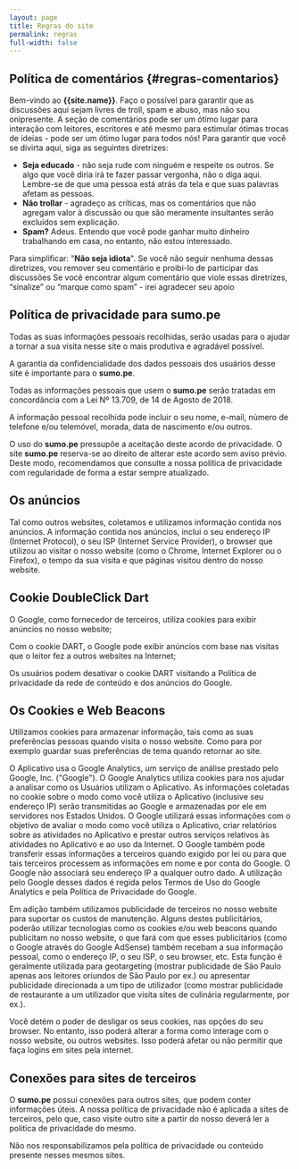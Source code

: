 ```yaml
---
layout: page
title: Regras do site
permalink: regras
full-width: false
---
```


## Política de comentários {#regras-comentarios}

Bem-vindo ao **{{site.name}}**. Faço o possível para garantir que as discussões aqui sejam livres de troll, spam e abuso, mas não sou onipresente. A seção de comentários pode ser um ótimo lugar para interação com leitores, escritores e até mesmo para estimular ótimas trocas de ideias - pode ser um ótimo lugar para todos nós! Para garantir que você se divirta aqui, siga as seguintes diretrizes:

- **Seja educado** - não seja rude com ninguém e respeite os outros. Se algo que você diria irá te fazer passar vergonha, não o diga aqui. Lembre-se de que uma pessoa está atrás da tela e que suas palavras afetam as pessoas.
- **Não trollar** - agradeço as críticas, mas os comentários que não agregam valor à discussão ou que são meramente insultantes serão excluídos sem explicação.
- **Spam?** Adeus. Entendo que você pode ganhar muito dinheiro trabalhando em casa, no entanto, não estou interessado.
</ul>

Para simplificar: "**Não seja idiota**". Se você não seguir nenhuma dessas diretrizes, vou remover seu comentário e proibi-lo de participar das discussões
Se você encontrar algum comentário que viole essas diretrizes, “sinalize” ou “marque como spam” - irei agradecer seu apoio

## Política de privacidade para **sumo.pe**
Todas as suas informações pessoais recolhidas, serão usadas para o ajudar a tornar a sua visita nesse site o mais produtiva e agradável possível.

A garantia da confidencialidade dos dados pessoais dos usuários desse site é importante para o **sumo.pe**.

Todas as informações pessoais que usem o **sumo.pe** serão tratadas em concordância com a Lei Nº 13.709, de 14 de Agosto de 2018.

A informação pessoal recolhida pode incluir o seu nome, e-mail, número de telefone e/ou telemóvel, morada, data de nascimento e/ou outros.

O uso do **sumo.pe** pressupõe a aceitação deste acordo de privacidade. O site **sumo.pe** reserva-se ao direito de alterar este acordo sem aviso prévio. Deste modo, recomendamos que consulte a nossa política de privacidade com regularidade de forma a estar sempre atualizado.

## Os anúncios
Tal como outros websites, coletamos e utilizamos informação contida nos anúncios. A informação contida nos anúncios, inclui o seu endereço IP (Internet Protocol), o seu ISP (Internet Service Provider), o browser que utilizou ao visitar o nosso website (como o Chrome, Internet Explorer ou o Firefox), o tempo da sua visita e que páginas visitou dentro do nosso website.

## Cookie DoubleClick Dart
O Google, como fornecedor de terceiros, utiliza cookies para exibir anúncios no nosso website;

Com o cookie DART, o Google pode exibir anúncios com base nas visitas que o leitor fez a outros websites na Internet;

Os usuários podem desativar o cookie DART visitando a Política de privacidade da rede de conteúdo e dos anúncios do Google.

## Os Cookies e Web Beacons
Utilizamos cookies para armazenar informação, tais como as suas preferências pessoas quando visita o nosso website. Como para por exemplo guardar suas preferências de tema quando retornar ao site.

O Aplicativo usa o Google Analytics, um serviço de análise prestado pelo Google, Inc. ("Google"). O Google Analytics utiliza cookies para nos ajudar a analisar como os Usuários utilizam o Aplicativo. As informações coletadas no cookie sobre o modo como você utiliza o Aplicativo (inclusive seu endereço IP) serão transmitidas ao Google e armazenadas por ele em servidores nos Estados Unidos. O Google utilizará essas informações com o objetivo de avaliar o modo como você utiliza o Aplicativo, criar relatórios sobre as atividades no Aplicativo e prestar outros serviços relativos às atividades no Aplicativo e ao uso da Internet. O Google também pode transferir essas informações a terceiros quando exigido por lei ou para que tais terceiros processem as informações em nome e por conta do Google. O Google não associará seu endereço IP a qualquer outro dado. A utilização pelo Google desses dados é regida pelos Termos de Uso do Google Analytics e pela Política de Privacidade do Google.

Em adição também utilizamos publicidade de terceiros no nosso website para suportar os custos de manutenção. Alguns destes publicitários, poderão utilizar tecnologias como os cookies e/ou web beacons quando publicitam no nosso website, o que fará com que esses publicitários (como o Google através do Google AdSense) também recebam a sua informação pessoal, como o endereço IP, o seu ISP, o seu browser, etc. Esta função é geralmente utilizada para geotargeting (mostrar publicidade de São Paulo apenas aos leitores oriundos de São Paulo por ex.) ou apresentar publicidade direcionada a um tipo de utilizador (como mostrar publicidade de restaurante a um utilizador que visita sites de culinária regularmente, por ex.).

Você detém o poder de desligar os seus cookies, nas opções do seu browser. No entanto, isso poderá alterar a forma como interage com o nosso website, ou outros websites. Isso poderá afetar ou não permitir que faça logins em sites pela internet.

## Conexões para sites de terceiros
O **sumo.pe** possui conexões para outros sites, que podem conter informações úteis. A nossa política de privacidade não é aplicada a sites de terceiros, pelo que, caso visite outro site a partir do nosso deverá ler a politica de privacidade do mesmo.

Não nos responsabilizamos pela política de privacidade ou conteúdo presente nesses mesmos sites.